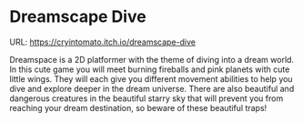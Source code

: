 # Dreamscape Dive

URL: https://cryintomato.itch.io/dreamscape-dive

Dreamspace is a 2D platformer with the theme of diving into a dream world. 
In this cute game you will meet burning fireballs and pink planets with cute little wings. They will each give you different movement abilities to help you dive and explore deeper in the dream universe.
There are also beautiful and dangerous creatures in the beautiful starry sky that will prevent you from reaching your dream destination, so beware of these beautiful traps!
